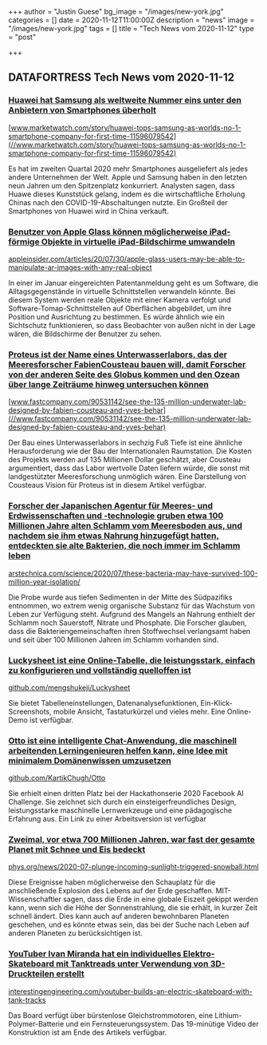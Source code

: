 +++
author = "Justin Guese"
bg_image = "/images/new-york.jpg"
categories = []
date = 2020-11-12T11:00:00Z
description = "news"
image = "/images/new-york.jpg"
tags = []
title = "Tech News vom 2020-11-12"
type = "post"

+++

        
## DATAFORTRESS Tech News vom 2020-11-12



### [Huawei hat Samsung als weltweite Nummer eins unter den Anbietern von Smartphones überholt](//www.marketwatch.com/story/huawei-tops-samsung-as-worlds-no-1-smartphone-company-for-first-time-11596079542)


[www.marketwatch.com/story/huawei-tops-samsung-as-worlds-no-1-smartphone-company-for-first-time-11596079542](//www.marketwatch.com/story/huawei-tops-samsung-as-worlds-no-1-smartphone-company-for-first-time-11596079542)


Es hat im zweiten Quartal 2020 mehr Smartphones ausgeliefert als jedes andere Unternehmen der Welt. Apple und Samsung haben in den letzten neun Jahren um den Spitzenplatz konkurriert. Analysten sagen, dass Huawe dieses Kunststück gelang, indem es die wirtschaftliche Erholung Chinas nach den COVID-19-Abschaltungen nutzte. Ein Großteil der Smartphones von Huawei wird in China verkauft.


### [Benutzer von Apple Glass können möglicherweise iPad-förmige Objekte in virtuelle iPad-Bildschirme umwandeln](//appleinsider.com/articles/20/07/30/apple-glass-users-may-be-able-to-manipulate-ar-images-with-any-real-object)


[appleinsider.com/articles/20/07/30/apple-glass-users-may-be-able-to-manipulate-ar-images-with-any-real-object](//appleinsider.com/articles/20/07/30/apple-glass-users-may-be-able-to-manipulate-ar-images-with-any-real-object)


In einer im Januar eingereichten Patentanmeldung geht es um Software, die Alltagsgegenstände in virtuelle Schnittstellen verwandeln könnte. Bei diesem System werden reale Objekte mit einer Kamera verfolgt und Software-Tomap-Schnittstellen auf Oberflächen abgebildet, um ihre Position und Ausrichtung zu bestimmen. Es würde ähnlich wie ein Sichtschutz funktionieren, so dass Beobachter von außen nicht in der Lage wären, die Bildschirme der Benutzer zu sehen.


### [Proteus ist der Name eines Unterwasserlabors, das der Meeresforscher FabienCousteau bauen will, damit Forscher von der anderen Seite des Globus kommen und den Ozean über lange Zeiträume hinweg untersuchen können](//www.fastcompany.com/90531142/see-the-135-million-underwater-lab-designed-by-fabien-cousteau-and-yves-behar)


[www.fastcompany.com/90531142/see-the-135-million-underwater-lab-designed-by-fabien-cousteau-and-yves-behar](//www.fastcompany.com/90531142/see-the-135-million-underwater-lab-designed-by-fabien-cousteau-and-yves-behar)


Der Bau eines Unterwasserlabors in sechzig Fuß Tiefe ist eine ähnliche Herausforderung wie der Bau der Internationalen Raumstation. Die Kosten des Projekts werden auf 135 Millionen Dollar geschätzt, aber Cousteau argumentiert, dass das Labor wertvolle Daten liefern würde, die sonst mit landgestützter Meeresforschung unmöglich wären. Eine Darstellung von Cousteaus Vision für Proteus ist in diesem Artikel verfügbar.


### [Forscher der Japanischen Agentur für Meeres- und Erdwissenschaften und -technologie gruben etwa 100 Millionen Jahre alten Schlamm vom Meeresboden aus, und nachdem sie ihm etwas Nahrung hinzugefügt hatten, entdeckten sie alte Bakterien, die noch immer im Schlamm leben](//arstechnica.com/science/2020/07/these-bacteria-may-have-survived-100-million-year-isolation/)


[arstechnica.com/science/2020/07/these-bacteria-may-have-survived-100-million-year-isolation/](//arstechnica.com/science/2020/07/these-bacteria-may-have-survived-100-million-year-isolation/)


Die Probe wurde aus tiefen Sedimenten in der Mitte des Südpazifiks entnommen, wo extrem wenig organische Substanz für das Wachstum von Leben zur Verfügung steht. Aufgrund des Mangels an Nahrung enthielt der Schlamm noch Sauerstoff, Nitrate und Phosphate. Die Forscher glauben, dass die Bakteriengemeinschaften ihren Stoffwechsel verlangsamt haben und seit über 100 Millionen Jahren im Schlamm vorhanden sind.


### [Luckysheet ist eine Online-Tabelle, die leistungsstark, einfach zu konfigurieren und vollständig quelloffen ist](//github.com/mengshukeji/Luckysheet)


[github.com/mengshukeji/Luckysheet](//github.com/mengshukeji/Luckysheet)


Sie bietet Tabelleneinstellungen, Datenanalysefunktionen, Ein-Klick-Screenshots, mobile Ansicht, Tastaturkürzel und vieles mehr. Eine Online-Demo ist verfügbar.


### [Otto ist eine intelligente Chat-Anwendung, die maschinell arbeitenden Lerningenieuren helfen kann, eine Idee mit minimalem Domänenwissen umzusetzen](//github.com/KartikChugh/Otto)


[github.com/KartikChugh/Otto](//github.com/KartikChugh/Otto)


Sie erhielt einen dritten Platz bei der Hackathonserie 2020 Facebook AI Challenge. Sie zeichnet sich durch ein einsteigerfreundliches Design, leistungsstarke maschinelle Lernwerkzeuge und eine pädagogische Erfahrung aus. Ein Link zu einer Arbeitsversion ist verfügbar


### [Zweimal, vor etwa 700 Millionen Jahren, war fast der gesamte Planet mit Schnee und Eis bedeckt](//phys.org/news/2020-07-plunge-incoming-sunlight-triggered-snowball.html)


[phys.org/news/2020-07-plunge-incoming-sunlight-triggered-snowball.html](//phys.org/news/2020-07-plunge-incoming-sunlight-triggered-snowball.html)


Diese Ereignisse haben möglicherweise den Schauplatz für die anschließende Explosion des Lebens auf der Erde geschaffen. MIT-Wissenschaftler sagen, dass die Erde in eine globale Eiszeit gekippt werden kann, wenn sich die Höhe der Sonnenstrahlung, die sie erhält, in kurzer Zeit schnell ändert. Dies kann auch auf anderen bewohnbaren Planeten geschehen, und es könnte etwas sein, das bei der Suche nach Leben auf anderen Planeten zu berücksichtigen ist.


### [YouTuber Ivan Miranda hat ein individuelles Elektro-Skateboard mit Tanktreads unter Verwendung von 3D-Druckteilen erstellt](//interestingengineering.com/youtuber-builds-an-electric-skateboard-with-tank-tracks)


[interestingengineering.com/youtuber-builds-an-electric-skateboard-with-tank-tracks](//interestingengineering.com/youtuber-builds-an-electric-skateboard-with-tank-tracks)


Das Board verfügt über bürstenlose Gleichstrommotoren, eine Lithium-Polymer-Batterie und ein Fernsteuerungssystem. Das 19-minütige Video der Konstruktion ist am Ende des Artikels verfügbar.